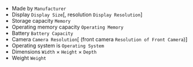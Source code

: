 * Made by `Manufacturer`
* Display `Display Size`[, resolution `Display Resolution`]
* Storage capacity `Memory`
* Operating memory capacity `Operating Memory`
* Battery `Battery Capacity`  
* Camera `Camera Resolution`[ (front camera `Resolution of Front Camera`)]
* Operating system is `Operating System`
* Dimensions `Width` × `Height` × `Depth`
* Weight `Weight`